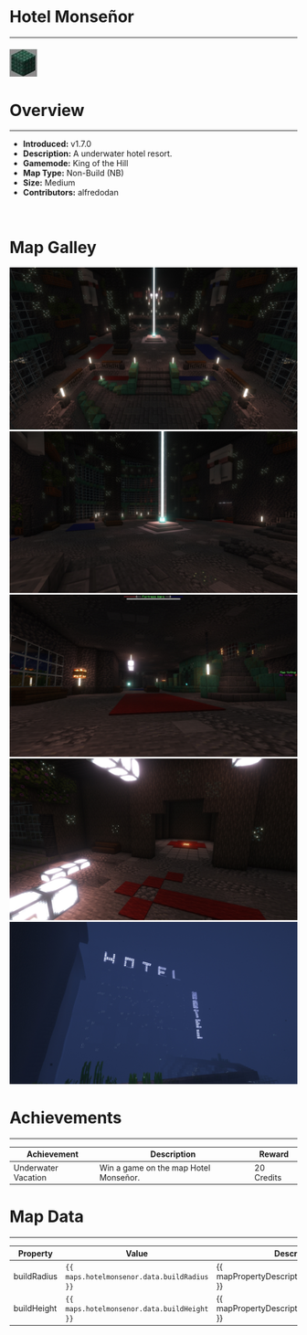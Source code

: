<!-- replace _map_ with the actual map name -->
<!-- change gamemode type for the Map data description  -->
# Hotel Monseñor

***

#### ![hotelmonsenoricon](../assets/maps/hotelmonsenor/hotelmonsenor-icon.jpg)

# Overview
***
- **Introduced:** v1.7.0
- **Description:** A underwater hotel resort.
- **Gamemode:** King of the Hill
- **Map Type:** Non-Build (NB)
- **Size:** Medium
- **Contributors:** alfredodan

<br />  

# Map Galley
![HotelMonsenor - Overview](../assets/maps/hotelmonsenor/hotelmonsenor-overview.jpg '')
![HotelMonsenor - Beacon](../assets/maps/hotelmonsenor/hotelmonsenor-beacon.jpg '')
![HotelMonsenor - UnderBeacon](../assets/maps/hotelmonsenor/hotelmonsenor-underbeacon.jpg '')
![HotelMonsenor - Spawn](../assets/maps/hotelmonsenor/hotelmonsenor-spawn.jpg '')
![HotelMonsenor - Extra](../assets/maps/hotelmonsenor/hotelmonsenor-signunderwater.jpg '')

# Achievements
***

| Achievement | Description | Reward |
| ----- | ----- | ------ |
| Underwater Vacation | Win a game on the map Hotel Monseñor. | 20 Credits |



# Map Data
***

| Property | Value | Description |
| ----------- | ----------- | ------ |
| buildRadius |`{{ maps.hotelmonsenor.data.buildRadius }}`| {{ mapPropertyDescriptions.buildRadius.koth }} |
| buildHeight |`{{ maps.hotelmonsenor.data.buildHeight }}`| {{ mapPropertyDescriptions.buildHeight.koth }} |